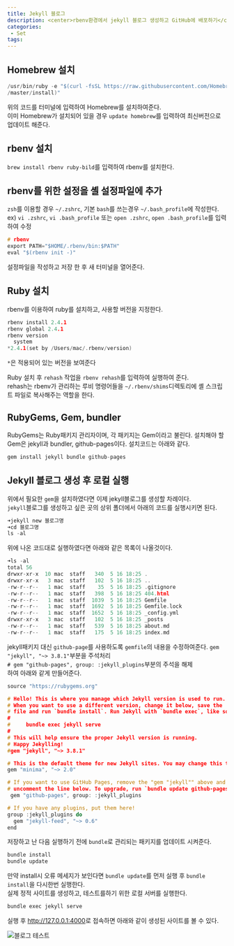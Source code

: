 ```yaml
---
title: Jekyll 블로그
description: <center>rbenv환경에서 jekyll 블로그 생성하고 GitHub에 배포하기</center><br><center>-이 글은 fastcampus에서의 수강 후 쓴 글 입니다.-<center>
categories:
 - Set
tags:
---
```



## Homebrew 설치
```c
/usr/bin/ruby -e "$(curl -fsSL https://raw.githubusercontent.com/Homebrew/install
/master/install)"
```
위의 코드를 터미널에 입력하여 Homebrew를 설치하여준다.<br>
이미 Homebrew가 설치되어 있을 경우 ```update homebrew```를 입력하여 최신버전으로 업데이트 해준다.

## rbenv 설치

`brew install rbenv ruby-bild`를 입력하여 rbenv를 설치한다.

## rbenv를 위한 설정을 셸 설정파일에 추가

`zsh`를 이용할 경우 `~/.zshrc`, 기본 `bash`를 쓰는경우 `~/.bash_profile`에 작성한다.<br>
ex) `vi .zshrc`, `vi .bash_profile` 또는 `open .zshrc`, `open .bash_profile`를 입력하여 수정


```c
# rbenv
export PATH="$HOME/.rbenv/bin:$PATH"
eval "$(rbenv init -)"
```
설정파일을 작성하고 저장 한 후 새 터미널을 열어준다.<br>

## Ruby 설치

rbenv를 이용하여 ruby를 설치하고, 사용할 버전을 지정한다.
```c
rbenv install 2.4.1
rbenv global 2.4.1
rbenv version
  system
*2.4.1(set by /Users/mac/.rbenv/version)
```
`*`은 적용되어 있는 버전을 보여준다  

Ruby 설치 후 `rehash` 작업을  `rbenv rehash`를 입력하여 실행하여 준다.<br>
rehash는 rbenv가 관리하는 루비 명령어들을 `~/.rbenv/shims`디렉토리에 셸 스크립트 파일로 복사해주는 역할을 한다.

## RubyGems, Gem, bundler

RubyGems는 Ruby패키지 관리자이며, 각 패키지는 Gem이라고 불린다. 설치해야 할 Gem은 jekyll과 bundler, github-pages이다.
설치코드는 아래와 같다.
```c
gem install jekyll bundle github-pages
```
## Jekyll 블로그 생성 후 로컬 실행

위에서 필요한 `gem`을 설치하였다면 이제 jekyll블로그를 생성할 차례이다.<br>
`jekyll`블로그를 생성하고 싶은 곳의 상위 폴더에서 아래의 코드를 실행시키면 된다.
```c
➜jekyll new 블로그명
➜cd 블로그명
ls -al
```
위에 나온 코드대로 실행하였다면 아래와 같은 목록이 나올것이다.
```c
➜ls -al
total 56
drwxr-xr-x  10 mac  staff   340  5 16 18:25 .
drwxr-xr-x   3 mac  staff   102  5 16 18:25 ..
-rw-r--r--   1 mac  staff    35  5 16 18:25 .gitignore
-rw-r--r--   1 mac  staff   398  5 16 18:25 404.html
-rw-r--r--   1 mac  staff  1039  5 16 18:25 Gemfile
-rw-r--r--   1 mac  staff  1692  5 16 18:25 Gemfile.lock
-rw-r--r--   1 mac  staff  1652  5 16 18:25 _config.yml
drwxr-xr-x   3 mac  staff   102  5 16 18:25 _posts
-rw-r--r--   1 mac  staff   539  5 16 18:25 about.md
-rw-r--r--   1 mac  staff   175  5 16 18:25 index.md
```
jekyll패키지 대신 `github-page`를 사용하도록 `gemfile`의 내용을 수정하여준다.
`gem "jekyll", "~> 3.8.1"`부분을 주석처리<br>
`# gem "github-pages", group: :jekyll_plugins`부분의 주석을 해제<br>
하여 아래와 같게 만들어준다.
```c
source "https://rubygems.org"

# Hello! This is where you manage which Jekyll version is used to run.
# When you want to use a different version, change it below, save the
# file and run `bundle install`. Run Jekyll with `bundle exec`, like so:
#
#     bundle exec jekyll serve
#
# This will help ensure the proper Jekyll version is running.
# Happy Jekylling!
#gem "jekyll", "~> 3.8.1"

# This is the default theme for new Jekyll sites. You may change this to anything you like.
gem "minima", "~> 2.0"

# If you want to use GitHub Pages, remove the "gem "jekyll"" above and
# uncomment the line below. To upgrade, run `bundle update github-pages`.
 gem "github-pages", group: :jekyll_plugins

# If you have any plugins, put them here!
group :jekyll_plugins do
  gem "jekyll-feed", "~> 0.6"
end
```
저장하고 난 다음 실행하기 전에 `bundle`로 관리되는 패키지를 업데이트 시켜준다.

```c
bundle install
bundle update
```
만약 install시 오류 메세지가 보인다면 `bundle update`를 먼저 실행 후 `bundle install`을 다시한번 실행한다.<br>
실제 정적 사이트를 생성하고, 테스트를하기 위한 로컬 서버를 실행한다.
```c
bundle exec jekyll serve
```

실행 후 <http://127.0.0.1:4000>로 접속하면 아래와 같이 생성된 사이트를 볼 수 있다.

<img src="{{ site.url }}/assets/images/blog_test.png" alt="블로그 테스트">
